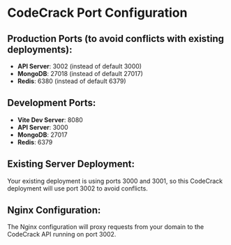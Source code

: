 # CodeCrack Port Configuration

## Production Ports (to avoid conflicts with existing deployments):
- **API Server**: 3002 (instead of default 3000)
- **MongoDB**: 27018 (instead of default 27017)  
- **Redis**: 6380 (instead of default 6379)

## Development Ports:
- **Vite Dev Server**: 8080
- **API Server**: 3000
- **MongoDB**: 27017
- **Redis**: 6379

## Existing Server Deployment:
Your existing deployment is using ports 3000 and 3001, so this CodeCrack deployment will use port 3002 to avoid conflicts.

## Nginx Configuration:
The Nginx configuration will proxy requests from your domain to the CodeCrack API running on port 3002.
